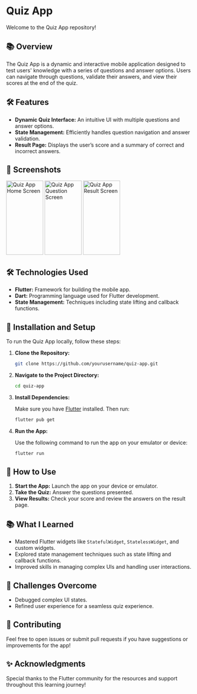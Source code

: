 # Quiz App

Welcome to the Quiz App repository! 

## 📚 Overview

The Quiz App is a dynamic and interactive mobile application designed to test users' knowledge with a series of questions and answer options. Users can navigate through questions, validate their answers, and view their scores at the end of the quiz.

## 🛠️ Features

- **Dynamic Quiz Interface:** An intuitive UI with multiple questions and answer options.
- **State Management:** Efficiently handles question navigation and answer validation.
- **Result Page:** Displays the user’s score and a summary of correct and incorrect answers.

## 📸 Screenshots

<img src="https://github.com/subashghimirey/Quiz_app_Flutter/assets/88834868/f141a370-3f7a-4dce-89e7-f2b4e22fd8d6" alt="Quiz App Home Screen" width="100" height="200" />
<img src="https://github.com/subashghimirey/Quiz_app_Flutter/assets/88834868/8eacac15-849a-460f-8849-96f3987c3516" alt="Quiz App Question Screen" width="100" height="200" />
<img src="https://github.com/subashghimirey/Quiz_app_Flutter/assets/88834868/434377b5-152a-46e8-9e61-b9d5c02680e8" alt="Quiz App Result Screen" width="100" height="200" />


## 🛠️ Technologies Used

- **Flutter:** Framework for building the mobile app.
- **Dart:** Programming language used for Flutter development.
- **State Management:** Techniques including state lifting and callback functions.

## 🔧 Installation and Setup

To run the Quiz App locally, follow these steps:

1. **Clone the Repository:**

   ```bash
   git clone https://github.com/yourusername/quiz-app.git
   ```

2. **Navigate to the Project Directory:**

   ```bash
   cd quiz-app
   ```

3. **Install Dependencies:**

   Make sure you have [Flutter](https://flutter.dev/docs/get-started/install) installed. Then run:

   ```bash
   flutter pub get
   ```

4. **Run the App:**

   Use the following command to run the app on your emulator or device:

   ```bash
   flutter run
   ```

## 🧩 How to Use

1. **Start the App:** Launch the app on your device or emulator.
2. **Take the Quiz:** Answer the questions presented.
3. **View Results:** Check your score and review the answers on the result page.

## 📚 What I Learned

- Mastered Flutter widgets like `StatefulWidget`, `StatelessWidget`, and custom widgets.
- Explored state management techniques such as state lifting and callback functions.
- Improved skills in managing complex UIs and handling user interactions.

## 🔧 Challenges Overcome

- Debugged complex UI states.
- Refined user experience for a seamless quiz experience.

## 🤝 Contributing

Feel free to open issues or submit pull requests if you have suggestions or improvements for the app!

## ✨ Acknowledgments

Special thanks to the Flutter community for the resources and support throughout this learning journey!
